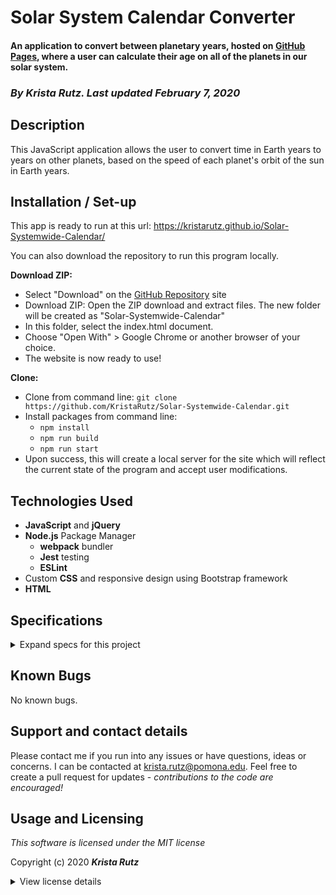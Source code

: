 # Solar System Calendar Converter

#### An application to convert between planetary years, hosted on [GitHub Pages](https://kristarutz.github.io/Solar-Systemwide-Calendar/), where a user can calculate their age on all of the planets in our solar system.


### _By **Krista Rutz**. Last updated February 7, 2020_

## Description

This JavaScript application allows the user to convert time in Earth years to years on other planets, based on the speed of each planet's orbit of the sun in Earth years.

## Installation / Set-up

This app is ready to run at this url:
https://kristarutz.github.io/Solar-Systemwide-Calendar/

You can also download the repository to run this program locally.

**Download ZIP:**

* Select "Download" on the [GitHub Repository](https://github.com/KristaRutz/Solar-Systemwide-Calendar.git) site 
* Download ZIP: Open the ZIP download and extract files. The new folder will be created as "Solar-Systemwide-Calendar"
* In this folder, select the index.html document.
* Choose "Open With" > Google Chrome or another browser of your choice.
* The website is now ready to use!

**Clone:**

* Clone from command line: ```git clone https://github.com/KristaRutz/Solar-Systemwide-Calendar.git```
* Install packages from command line:
  * ```npm install```
  * ```npm run build```
  * ```npm run start```
* Upon success, this will create a local server for the site which will reflect the current state of the program and accept user modifications.

## Technologies Used

* **JavaScript** and **jQuery**
* **Node.js** Package Manager
  * **webpack** bundler
  * **Jest** testing
  * **ESLint**
* Custom **CSS** and responsive design using Bootstrap framework
* **HTML**

## Specifications
<details>
  <summary>Expand specs for this project</summary>

| Spec | Example Input | Expected Output |
| :-------------     | :------------- | :------------- |
| User begins with an empty form | "Example" | "Example" |
| When user clicks on cart, the contents of the cart are displayed | click <kbd>View cart</kbd>| "nothing in the cart" message, <kbd>new</kbd> button |
| User selects "new" ice cream creation | click <kbd>new</kbd> | new creation form appears |
| User selects "Kid's Scoop" option | Size: <kbd>Kid's</kbd> | Price updates to $2.50 but user cannot add to cart |
| User adds to cart | click <kbd>Add to cart</kbd> | Cart size increases to 1, form is reset, and <kbd>Add another creation</kbd> button appears |


</details>

## Known Bugs

No known bugs.

## Support and contact details

Please contact me if you run into any issues or have questions, ideas or concerns.  I can be contacted at <krista.rutz@pomona.edu>. Feel free to create a pull request for updates - _contributions to the code are encouraged!_

## Usage and Licensing

*This software is licensed under the MIT license*

Copyright (c) 2020 **_Krista Rutz_**

<details>
  <summary>View license details</summary>

Permission is hereby granted, free of charge, to any person obtaining a copy of this software and associated documentation files (the "Software"), to deal in the Software without restriction, including without limitation the rights to use, copy, modify, merge, publish, distribute, sublicense, and/or sell copies of the Software, and to permit persons to whom the Software is furnished to do so, subject to the following conditions:

The above copyright notice and this permission notice shall be included in all copies or substantial portions of the Software.

THE SOFTWARE IS PROVIDED "AS IS", WITHOUT WARRANTY OF ANY KIND, EXPRESS OR IMPLIED, INCLUDING BUT NOT LIMITED TO THE WARRANTIES OF MERCHANTABILITY, FITNESS FOR A PARTICULAR PURPOSE AND NONINFRINGEMENT. IN NO EVENT SHALL THE AUTHORS OR COPYRIGHT HOLDERS BE LIABLE FOR ANY CLAIM, DAMAGES OR OTHER LIABILITY, WHETHER IN AN ACTION OF CONTRACT, TORT OR OTHERWISE, ARISING FROM, OUT OF OR IN CONNECTION WITH THE SOFTWARE OR THE USE OR OTHER DEALINGS IN THE SOFTWARE.
</details>